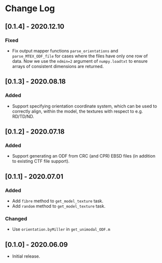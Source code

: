 # Change Log

## [0.1.4] - 2020.12.10

### Fixed

- Fix output mapper functions `parse_orientations` and `parse_MTEX_ODF_file` for cases where the files have only one row of data. Now we use the `ndmin=2` argument of `numpy.loadtxt` to ensure arrays of consistent dimensions are returned.

## [0.1.3] - 2020.08.18

### Added

- Support specifying orientation coordinate system, which can be used to correctly align, within the model, the textures with respect to e.g. RD/TD/ND.

## [0.1.2] - 2020.07.18

### Added

- Support generating an ODF from CRC (and CPR) EBSD files (in addition to existing CTF file support).

## [0.1.1] - 2020.07.01

### Added

- Add `fibre` method to `get_model_texture` task.
- Add `random` method to `get_model_texture` task.

### Changed

- Use `orientation.byMiller` in `get_unimodal_ODF.m`

## [0.1.0] - 2020.06.09

- Initial release.
